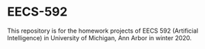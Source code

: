 # EECS-592
This repository is for the homework projects of EECS 592 (Artificial Intelligence) in University of Michigan, Ann Arbor in winter 2020.
